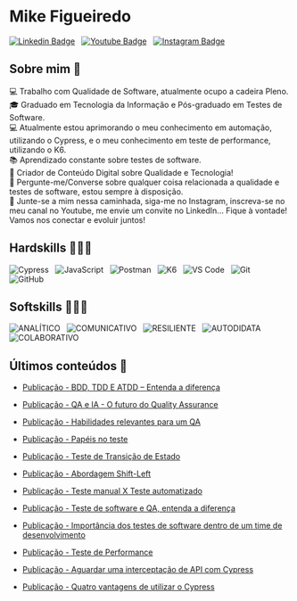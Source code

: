 # Mike Figueiredo

[![Linkedin Badge](https://img.shields.io/badge/Linkedin-0078d7.svg?style=for-the-badge&logo=linkedin&logoColor=white)](https://www.linkedin.com/in/mike-figueiredo/) &nbsp;
[![Youtube Badge](https://img.shields.io/badge/Youtube-FF0000.svg?style=for-the-badge&logo=youtube&logoColor=white)](https://www.youtube.com/@MiketechQA) &nbsp;
[![Instagram Badge](https://img.shields.io/badge/Instagram-8B008B.svg?style=for-the-badge&logo=instagram&logoColor=white)](https://www.instagram.com/miketechqa/) &nbsp;
<!--[![Email](https://img.shields.io/badge/Email-0000CD?style=for-the-badge&logo=gmail&logoColor=white)](mikeefs@outlook.com) &nbsp;-->

## Sobre mim 🎯

💻 Trabalho com Qualidade de Software, atualmente ocupo a cadeira Pleno. \
🎓 Graduado em Tecnologia da Informação e Pós-graduado em Testes de Software. \
💻 Atualmente estou aprimorando o meu conhecimento em automação, utilizando o Cypress, e o meu conhecimento em teste de performance, utilizando o K6. \
📚 Aprendizado constante sobre testes de software. \
🎤 Criador de Conteúdo Digital sobre Qualidade e Tecnologia! \
💬 Pergunte-me/Converse sobre qualquer coisa relacionada a qualidade e testes de software, estou sempre à disposição. \
🚀 Junte-se a mim nessa caminhada, siga-me no Instagram, inscreva-se no meu canal no Youtube, me envie um convite no LinkedIn... Fique à vontade! Vamos nos conectar e evoluir juntos! 

## Hardskills 👩🏻‍💻

![Cypress](https://img.shields.io/badge/Cypress-17202C?style=for-the-badge&logo=cypress&logoColor=white) &nbsp;
![JavaScript](https://img.shields.io/badge/javascript-%23323330.svg?style=for-the-badge&logo=javascript&logoColor=%23F7DF1E) &nbsp;
![Postman](https://img.shields.io/badge/Postman-FF6C37?style=for-the-badge&logo=Postman&logoColor=white) &nbsp;
![K6](https://img.shields.io/badge/K6-darkblue?style=for-the-badge&logo=K6&logoColor=white) &nbsp;
![VS Code](https://img.shields.io/badge/VS%20Code-0078d7.svg?style=for-the-badge&logo=visual-studio-code&logoColor=white) &nbsp;
![Git](https://img.shields.io/badge/git-%23F05033.svg?style=for-the-badge&logo=git&logoColor=white) &nbsp;
![GitHub](https://img.shields.io/badge/github-%23121011.svg?style=for-the-badge&logo=github&logoColor=white) &nbsp;

## Softskills 👩🏻‍💻
![ANALÍTICO](https://img.shields.io/badge/ANALÍTICO-1572B6?style=for-the-badge&logoColor=white) &nbsp;
![COMUNICATIVO](https://img.shields.io/badge/COMUNICATIVO-E34F26?style=for-the-badge&logoColor=white) &nbsp;
![RESILIENTE](https://img.shields.io/badge/RESILIENTE-%23239120.svg?style=for-the-badge&logoColor=white) &nbsp;
![AUTODIDATA](https://img.shields.io/badge/-AUTODIDATA-purple?style=for-the-badge) &nbsp;
![COLABORATIVO](https://img.shields.io/badge/-COLABORATIVO-teal?style=for-the-badge) &nbsp;

## Últimos conteúdos 📕

- [Publicação - BDD, TDD E ATDD – Entenda a diferença](https://www.linkedin.com/feed/update/urn:li:activity:7180932931085881344/)

- [Publicação - QA e IA - O futuro do Quality Assurance](https://www.linkedin.com/feed/update/urn:li:activity:7175861743892480000/)

- [Publicação - Habilidades relevantes para um QA](https://www.linkedin.com/feed/update/urn:li:activity:7172965179444465666/)

- [Publicação - Papéis no teste](https://www.linkedin.com/feed/update/urn:li:activity:7168255824505495552/?updateEntityUrn=urn%3Ali%3Afs_updateV2%3A%28urn%3Ali%3Aactivity%3A7168255824505495552%2CFEED_DETAIL%2CEMPTY%2CDEFAULT%2Cfalse%29)

- [Publicação - Teste de Transição de Estado](https://www.linkedin.com/feed/update/urn:li:activity:7167148680859398144/?updateEntityUrn=urn%3Ali%3Afs_updateV2%3A%28urn%3Ali%3Aactivity%3A7167148680859398144%2CFEED_DETAIL%2CEMPTY%2CDEFAULT%2Cfalse%29)

- [Publicação - Abordagem Shift-Left](https://www.linkedin.com/feed/update/urn:li:activity:7170430297107382272/?updateEntityUrn=urn%3Ali%3Afs_updateV2%3A%28urn%3Ali%3Aactivity%3A7170430297107382272%2CFEED_DETAIL%2CEMPTY%2CDEFAULT%2Cfalse%29)

- [Publicação - Teste manual X Teste automatizado](https://www.linkedin.com/feed/update/urn:li:activity:7165708311856570369/)

- [Publicação - Teste de software e QA, entenda a diferença](https://www.linkedin.com/feed/update/urn:li:activity:7164989484428652544/)

- [Publicação - Importância dos testes de software dentro de um time de desenvolvimento](https://www.linkedin.com/posts/mike-figueiredo_ol%C3%A1-amigos-e-colegas-nesse-post-eu-gostaria-activity-7157026684578217984-m_1n?utm_source=share&utm_medium=member_desktop)

- [Publicação - Teste de Performance](https://www.linkedin.com/feed/update/urn:li:activity:7162820926269595649/)

- [Publicação - Aguardar uma interceptação de API com Cypress](https://www.linkedin.com/posts/mike-figueiredo_ol%C3%A1-amigos-e-colegas-vamos-falar-sobre-activity-7157706600659484673-3U4e?utm_source=share&utm_medium=member_desktop) 

- [Publicação - Quatro vantagens de utilizar o Cypress](https://www.linkedin.com/posts/mike-figueiredo_ol%C3%A1-amigos-e-colegas-o-post-trar%C3%A1-quatro-activity-7158439381488263168-JMaF?utm_source=share&utm_medium=member_desktop)

<!--
<br>

## Status ⭐
<a href="https://github.com/anuraghazra/github-readme-stats">
  <img align="center" width='40%' src="https://github-readme-stats.vercel.app/api?username=LarissaAzevedo&show_icons=true&theme=onedark" />
</a> &nbsp; 
<a href="https://github.com/anuraghazra/github-readme-stats">
  <img align="center" width='33.5%'  src="https://github-readme-stats.vercel.app/api/top-langs/?username=LarissaAzevedo&layout=compact&theme=onedark"/>  
</a>

<a href="https://app.daily.dev/lariazevedo"><img src="https://api.daily.dev/devcards/a6f433c8c780480ea3c3296f29cc1a73.png?r=pdw" width="400" alt="Larissa's Dev Card"/></a>
-->
